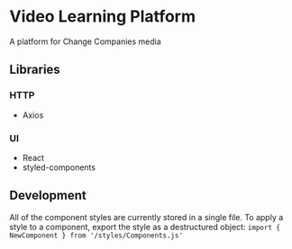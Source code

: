 # Video Learning Platform

A platform for Change Companies media

## Libraries

### HTTP
- Axios

### UI
- React
- styled-components

## Development
All of the component styles are currently stored in a single file.
To apply a style to a component, export the style as a destructured object:
```import { NewComponent } from '/styles/Components.js'```
